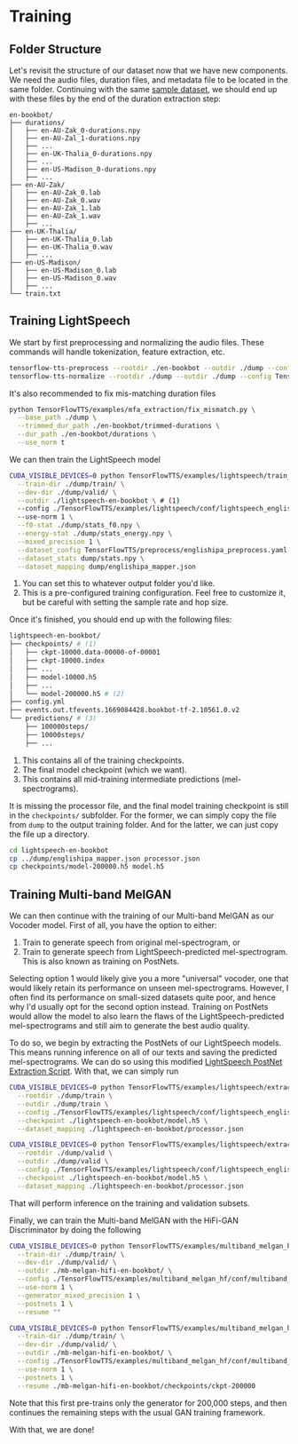 # Training

## Folder Structure

Let's revisit the structure of our dataset now that we have new components. We need the audio files, duration files, and metadata file to be located in the same folder. Continuing with the same [sample dataset](../dataset/#example), we should end up with these files by the end of the duration extraction step:

```
en-bookbot/
├── durations/
│   ├── en-AU-Zak_0-durations.npy
│   ├── en-AU-Zal_1-durations.npy
│   ├── ...
│   ├── en-UK-Thalia_0-durations.npy
│   ├── ...
│   ├── en-US-Madison_0-durations.npy
│   ├── ...
├── en-AU-Zak/
│   ├── en-AU-Zak_0.lab
│   ├── en-AU-Zak_0.wav
│   ├── en-AU-Zak_1.lab
│   ├── en-AU-Zak_1.wav
│   ├── ...
├── en-UK-Thalia/
│   ├── en-UK-Thalia_0.lab
│   ├── en-UK-Thalia_0.wav
│   ├── ...
├── en-US-Madison/
│   ├── en-US-Madison_0.lab
│   ├── en-US-Madison_0.wav
│   ├── ...
└── train.txt
```

## Training LightSpeech

We start by first preprocessing and normalizing the audio files. These commands will handle tokenization, feature extraction, etc.

```sh
tensorflow-tts-preprocess --rootdir ./en-bookbot --outdir ./dump --config TensorFlowTTS/preprocess/englishipa_preprocess.yaml --dataset englishipa --verbose 2
tensorflow-tts-normalize --rootdir ./dump --outdir ./dump --config TensorFlowTTS/preprocess/englishipa_preprocess.yaml --dataset englishipa --verbose 2
```

It's also recommended to fix mis-matching duration files

```sh
python TensorFlowTTS/examples/mfa_extraction/fix_mismatch.py \
  --base_path ./dump \
  --trimmed_dur_path ./en-bookbot/trimmed-durations \
  --dur_path ./en-bookbot/durations \
  --use_norm t
```

We can then train the LightSpeech model

```sh
CUDA_VISIBLE_DEVICES=0 python TensorFlowTTS/examples/lightspeech/train_lightspeech.py \
  --train-dir ./dump/train/ \
  --dev-dir ./dump/valid/ \
  --outdir ./lightspeech-en-bookbot \ # (1)
  --config ./TensorFlowTTS/examples/lightspeech/conf/lightspeech_englishipa.yaml \ # (2)
  --use-norm 1 \
  --f0-stat ./dump/stats_f0.npy \
  --energy-stat ./dump/stats_energy.npy \
  --mixed_precision 1 \
  --dataset_config TensorFlowTTS/preprocess/englishipa_preprocess.yaml \
  --dataset_stats dump/stats.npy \
  --dataset_mapping dump/englishipa_mapper.json
```

1. You can set this to whatever output folder you'd like.
2. This is a pre-configured training configuration. Feel free to customize it, but be careful with setting the sample rate and hop size.

Once it's finished, you should end up with the following files:

```sh
lightspeech-en-bookbot/
├── checkpoints/ # (1)
│   ├── ckpt-10000.data-00000-of-00001
│   ├── ckpt-10000.index
│   ├── ...
│   ├── model-10000.h5
│   ├── ...
│   └── model-200000.h5 # (2)
├── config.yml
├── events.out.tfevents.1669084428.bookbot-tf-2.10561.0.v2
└── predictions/ # (3)
    ├── 100000steps/
    ├── 10000steps/
    ├── ...
```

1. This contains all of the training checkpoints.
2. The final model checkpoint (which we want).
3. This contains all mid-training intermediate predictions (mel-spectrograms).

It is missing the processor file, and the final model training checkpoint is still in the `checkpoints/` subfolder. For the former, we can simply copy the file from `dump` to the output training folder. And for the latter, we can just copy the file up a directory.

```sh
cd lightspeech-en-bookbot
cp ../dump/englishipa_mapper.json processor.json
cp checkpoints/model-200000.h5 model.h5
```

## Training Multi-band MelGAN

We can then continue with the training of our Multi-band MelGAN as our Vocoder model. First of all, you have the option to either:
1. Train to generate speech from original mel-spectrogram, or
2. Train to generate speech from LightSpeech-predicted mel-spectrogram. This is also known as training on PostNets.

Selecting option 1 would likely give you a more "universal" vocoder, one that would likely retain its performance on unseen mel-spectrograms. However, I often find its performance on small-sized datasets quite poor, and hence why I'd usually opt for the second option instead. Training on PostNets would allow the model to also learn the flaws of the LightSpeech-predicted mel-spectrograms and still aim to generate the best audio quality.

To do so, we begin by extracting the PostNets of our LightSpeech models. This means running inference on all of our texts and saving the predicted mel-spectrograms. We can do so using this modified [LightSpeech PostNet Extraction Script](https://github.com/w11wo/TensorFlowTTS/blob/master/examples/lightspeech/extractls_postnets.py). With that, we can simply run

```sh
CUDA_VISIBLE_DEVICES=0 python TensorFlowTTS/examples/lightspeech/extractls_postnets.py \
  --rootdir ./dump/train \
  --outdir ./dump/train \
  --config ./TensorFlowTTS/examples/lightspeech/conf/lightspeech_englishipa.yaml \
  --checkpoint ./lightspeech-en-bookbot/model.h5 \
  --dataset_mapping ./lightspeech-en-bookbot/processor.json

CUDA_VISIBLE_DEVICES=0 python TensorFlowTTS/examples/lightspeech/extractls_postnets.py \
  --rootdir ./dump/valid \
  --outdir ./dump/valid \
  --config ./TensorFlowTTS/examples/lightspeech/conf/lightspeech_englishipa.yaml \
  --checkpoint ./lightspeech-en-bookbot/model.h5 \
  --dataset_mapping ./lightspeech-en-bookbot/processor.json
```

That will perform inference on the training and validation subsets.

Finally, we can train the Multi-band MelGAN with the HiFi-GAN Discriminator by doing the following

```sh
CUDA_VISIBLE_DEVICES=0 python TensorFlowTTS/examples/multiband_melgan_hf/train_multiband_melgan_hf.py \
  --train-dir ./dump/train/ \
  --dev-dir ./dump/valid/ \
  --outdir ./mb-melgan-hifi-en-bookbot/ \
  --config ./TensorFlowTTS/examples/multiband_melgan_hf/conf/multiband_melgan_hf.en.v1.yml \
  --use-norm 1 \
  --generator_mixed_precision 1 \
  --postnets 1 \
  --resume ""

CUDA_VISIBLE_DEVICES=0 python TensorFlowTTS/examples/multiband_melgan_hf/train_multiband_melgan_hf.py \
  --train-dir ./dump/train/ \
  --dev-dir ./dump/valid/ \
  --outdir ./mb-melgan-hifi-en-bookbot/ \
  --config ./TensorFlowTTS/examples/multiband_melgan_hf/conf/multiband_melgan_hf.en.v1.yml \
  --use-norm 1 \
  --postnets 1 \
  --resume ./mb-melgan-hifi-en-bookbot/checkpoints/ckpt-200000
```

Note that this first pre-trains only the generator for 200,000 steps, and then continues the remaining steps with the usual GAN training framework.

With that, we are done!